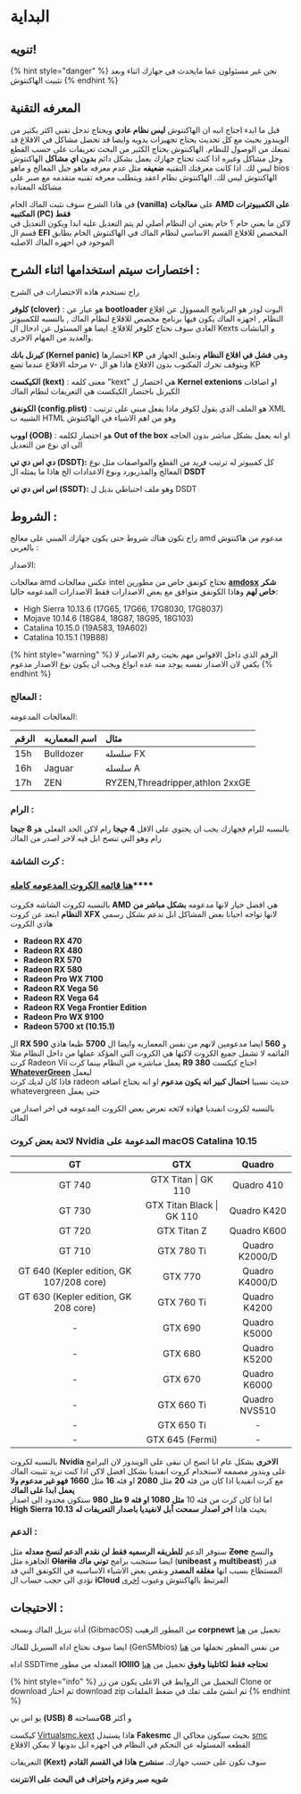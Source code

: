 # البداية

## تنويه!

{% hint style="danger" %}
نحن غير مسئولون عما مايحدث في جهازك اثناء وبعد تثبيت الهاكنتوش
{% endhint %}

## المعرفه التقنية

قبل ما ابدء احتاج انبه ان الهاكنتوش **ليس نظام عادي** ويحتاج تدخل تقني اكثر بكثير من الويندوز بحيث مع كل تحديث يحتاج تجهيزات يدويه وايضا قد تحصل مشاكل في الاقلاع قد تمنعك من الوصول للنظام. الهاكنتوش يحتاج الكثير من البحث تعريفات على حسب القطع وحل مشاكل وغيره اذا كنت تحتاج جهازك يعمل بشكل دائم **بدون اي مشاكل** الهاكنتوش ليس لك. اذا كانت معرفتك التقنيه **ضعيفه** مثل عدم معرفه ماهو جيل المعالج و ماهو bios الهاكنتوش ليس لك. الهاكنتوش نظام اعقد ويتطلب معرفه تقنيه متقدمه مع صبر على مشاكله المعتاده

في هاذا الشرح سوف نثبت الماك الخام **\(vanilla\)** على **معالجات AMD على الكمبيوترات المكتبيه \(PC\) فقط**  
لاكن ما يعني خام ؟ خام يعني ان النظام أصلي لم يتم التعديل عليه ابدا ويكون التعديل في قسم ال **EFI** المخصص للاقلاع القسم الاساسي لنظام الماك في الهاكنتوش الخام يطابق الموجود في اجهزه الماك الاصليه

## اختصارات سيتم استخدامها اثناء الشرح :

راح تستخدم هاذه الاختصارات في الشرح

**كلوفر \(clover\)** : هو عبار عن **bootloader** البوت لودر هو البرنامج المسوؤل عن اقلاع النظام , اجهزه الماك يكون فيها برنامج مخصص للاقلاع لنظام الماك , بالنسبه للكمبيوتر العادي سوف نحتاج كلوفر للاقلاع. ايضا هو المسئول عن ادخال ال Kexts و الباتشات والعديد من المهام الاخرى.

**كيرنل بانك \(Kernel panic\)** اختصارها **KP** وهي **فشل في اقلاع النظام** وتعليق الجهاز في مرحله الاقلاع عندما تضع v- ويتوقف تحرك المكتوب بدون الاقلاع هاذا هو ال KP

**الكيكست \(kext\)** : معنى كلمه "kext" هي اختصار ل **Kernel extenions** او اضافات الكيرنل باختصار الكيكست هي التعريفات لنظام الماك

**الكونفق \(config.plist\)** : هو الملف الذي يقول لكوفر ماذا يفعل مبني على ترتيب XML الشبيه ب HTML وهو من اهم الاشياء في الهاكنتوش

**اووب \(OOB\)** : هو اختصار لكلمه **Out of the box** او انه يعمل بشكل مباشر بدون الحاجه الى اي نوع من التعديل

**دي اس دي تي \(DSDT\):** كل كمبيوتر له ترتيب فريد من القطع والمواصفات مثل نوع المعالج والمذربورد ونوع الاعدادات الخ هاذا ما يمثله ال **DSDT**

**اس اس دي تي \(SSDT\):** وهو ملف احتياطي بديل ل DSDT

## الشروط :

راح تكون هناك شروط حتى يكون جهازك المبني على معالج amd مدعوم من هاكنتوش بالعربي :

الاصدار:

معالجات amd عكس معالجات intel تحتاج كونفق خاص من مطورين [**amdosx**](https://github.com/AMD-OSX/AMD_Vanilla) **شكر خاص لهم** وهاذا الكونفق متوافق مع بعض الاصدارات فقط الاصدارات المدعومه حاليا:

* High Sierra 10.13.6 \(17G65, 17G66, 17G8030, 17G8037\)
* Mojave 10.14.6 \(18G84, 18G87, 18G95, 18G103\)
* Catalina 10.15.0 \(19A583, 19A602\)
* Catalina 10.15.1 \(19B88\) 

{% hint style="warning" %}
الرقم الذي داخل الاقواس مهم بحيث رقم الاصادر لا يكفي لان الاصدار نفسه يوجد منه عده انواع ويجب ان يكون نوع الاصدار مدعوم
{% endhint %}

### المعالج :

المعالجات المدعومه:

| الرقم | اسم المعماريه | مثال |
| :--- | :--- | :--- |
| 15h | Bulldozer | سلسله FX |
| 16h | Jaguar | سلسله A |
| 17h | ZEN | RYZEN,Threadripper,athlon 2xxGE |

### الرام :

بالنسبه للرام فجهازك يجب ان يحتوي على الاقل **4 جيجا** رام لاكن الحد الفعلي هو **8 جيجا** رام وهو التي تنصح ابل فيه لاخر اصدر من الماك

### كرت الشاشة :

### [**هنا قائمه الكروت المدعومه كامله**](http://هاكنتوش.com/threads/%D9%82%D8%A7%D8%A6%D9%85%D9%87-%D8%A7%D9%84%D9%83%D8%B1%D9%88%D8%AA-%D8%A7%D9%84%D9%85%D8%AF%D8%B9%D9%88%D9%85%D9%87-%D9%81%D9%8A-%D9%83%D8%A7%D8%AA%D9%84%D9%8A%D9%86%D8%A7.2/#post-4)\*\*\*\*

بالنسبه لكروت الشاشه فكروت **AMD** هي افضل خيار لانها مدعومه **بشكل مباشر من النظام** ابتعد عن كروت **XFX** لانها تواجه احيانا بعض المشاكل ابل تدعم بشكل رسمي هاذي الكروت

* **Radeon RX 470**
* **Radeon RX 480**
* **Radeon RX 570**
* **Radeon RX 580**
* **Radeon Pro WX 7100**
* **Radeon RX Vega 56**
* **Radeon RX Vega 64**
* **Radeon RX Vega Frontier Edition**
* **Radeon Pro WX 9100**
* **Radeon 5700 xt \(10.15.1\)**

ال **RX 590** و **560** ايضا مدعومين لانهم من نفس المعماريه وايضا ال **5700** طبعا هاذي القائمه لا تشمل جميع الكروت لاكنها هي الكروت التي المؤكد عملها من داخل النظام مثلا كرت Radeon Vii يعمل مباشره من النظام بينما كرت **R9 380** احتاج كيكست [**WhateverGreen**](https://github.com/acidanthera/WhateverGreen) ليعمل  
فاذا كان لديك كرت radeon حديث نسبيا **احتمال كبير انه يكون مدعوم** او انه يحتاج اضافه whatevergreen حتى يعمل

بالنسبه لكروت انفيديا فهاذه لائحه تعرض بعض الكروت المدعومه في اخر اصدار من الماك

### لائحة بعض كروت Nvidia المدعومة على macOS Catalina 10.15

| **GT** | **GTX** | **Quadro** |
| :---: | :---: | :---: |
| GT 740 | GTX Titan \| GK 110 | Quadro 410 |
| GT 730 | GTX Titan Black \| GK 110 | Quadro K420 |
| GT 720 | GTX Titan Z | Quadro K600 |
| GT 710 | GTX 780 Ti | Quadro K2000/D |
| GT 640 \(Kepler edition, GK 107/208 core\) | GTX 770 | Quadro K4000/D |
| GT 630 \(Kepler edition, GK 208 core\) | GTX 760 Ti | Quadro K4200 |
| - | GTX 690 | Quadro K5000 |
| - | GTX 680 | Quadro K5200 |
| - | GTX 670 | Quadro K6000 |
| - | GTX 660 Ti | Quadro NVS510 |
| - | GTX 650 Ti | - |
| - | GTX 645 \(Fermi\) | - |

بالنسبه لكروت **Nvidia الاخرى** بشكل عام انا انصح ان تبقى على الويندوز لان البرامج على ويندوز مصممه لاستخدام كروت انفيديا بشكل افضل لاكن اذا كنت تريد تثبيت الماك مع كرت انفيديا اذا كان من فئه **20** مثل **2080** او فئه **16** مثل **1660** **فهو غير مدعوم ولا يعمل ابدا على الماك**  
اما اذا كان كرت من فئه 10 **مثل 1080 او فئه 9 مثل 980** ستكون محدود الى اصدار **High Sierra 10.13** بحيث هاذا **اخر اصدار سمحت أبل لانفيديا باصدار التعريفات له**

### الدعم :

سنوفر الدعم **للطريقه الرسميه فقط لن نقدم الدعم لنسخ معدله** مثل ~~**Zone**~~ والنسخ الجاهزه مثل ~~**Olarila**~~ ايضا سنتجنب برامج **توني ماك** \(**unibeast** و **multibeast**\) قدر المستطاع بسبب انها **مغلقه المصدر** ونقص بعض الاشياء الاساسيه في الكونفق التي قد تؤدي الى حجب حساب ال **iCloud** المرتبط بالهاكنتوش وعيوب [اخرى](https://github.com/khronokernel/Tonymcx86-stance)

## الاحتيجات :

أداة تنزيل الماك ونسخه \(GibmacOS\) من المطور الرهيب **corpnewt** تحميل من [هنا](https://github.com/corpnewt/gibMacOS)

ايضا سوف نحتاج اداه السيريل للماك \(GenSMbios\) من نفس المطور تحملها من [هنا ](https://github.com/corpnewt/GenSMBIOS)

اداه SSDTime المعدله من مطور **IOIIIO** **تحتاجه فقط لكاتلينا وفوق** تحميل من [هنا](https://github.com/IOIIIO/SSDTTime)

{% hint style="info" %}
التحميل من الروابط في الاعلى يكون من زر Clone or download ثم اختار download zip ثم انشئ ملف تفك في ضغط الملفات
{% endhint %}

يو اس بي **\(USB\)** مساحته **8GB** و أكثر

كيكست [Virtualsmc.kext](https://github.com/acidanthera/VirtualSMC/releases) هاذا يستبدل **Fakesmc** بحيث سيكون محاكي ال [smc](https://en.wikipedia.org/wiki/System_Management_Controller) القطعه المسئوله عن التحكم في النظام في اجهزه ابل بدونها لا يمكن الاقلاع

التعريفات **\(Kext\)** سوف تكون على حسب جهازك. **سنشرح هاذا في القسم القادم**

**شويه صبر وعزم واحتراف في البحث على الانترنت**

